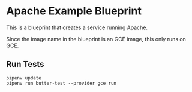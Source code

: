 # Apache Example Blueprint

This is a blueprint that creates a service running Apache.

Since the image name in the blueprint is an GCE image, this only runs on GCE.

## Run Tests

```
pipenv update
pipenv run butter-test --provider gce run
```
